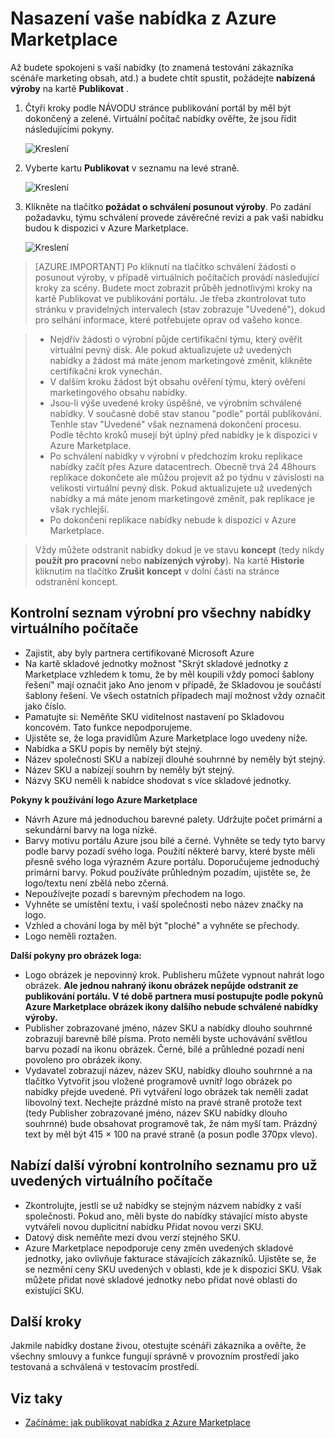 <properties
   pageTitle="Nasazení vaše nabídka z Azure Marketplace | Microsoft Azure"
   description="Další informace o a projděte si pokyny pro nasazení vaši nabídku – virtuálního počítače obrázek vývojář služby, datové služby, atd – Azure Marketplace."
   services="marketplace-publishing"
   documentationCenter=""
   authors="HannibalSII"
   manager="hascipio"
   editor=""/>

<tags
   ms.service="marketplace"
   ms.devlang="na"
   ms.topic="article"
   ms.tgt_pltfrm="na"
   ms.workload="na"
   ms.date="08/02/2016"
   ms.author="hascipio" />

# <a name="deploy-your-offer-to-the-azure-marketplace"></a>Nasazení vaše nabídka z Azure Marketplace
Až budete spokojeni s vaší nabídky (to znamená testování zákazníka scénáře marketing obsah, atd.) a budete chtít spustit, požádejte **nabízená výroby** na kartě **Publikovat** .  

1. Čtyři kroky podle NÁVODU stránce publikování portál by měl být dokončený a zelené. Virtuální počítač nabídky ověřte, že jsou řídit následujícími pokyny.

    ![Kreslení][img-pubportal-walkthru-checked]

2. Vyberte kartu **Publikovat** v seznamu na levé straně.

    ![Kreslení][img-pubportal-menu-publish]

3. Klikněte na tlačítko **požádat o schválení posunout výroby**. Po zadání požadavku, týmu schválení provede závěrečné revizi a pak vaši nabídku budou k dispozici v Azure Marketplace.

    ![Kreslení][img-pubportal-publish-pushproduction]

>[AZURE.IMPORTANT] Po kliknutí na tlačítko schválení žádosti o posunout výroby, v případě virtuálních počítačích provádí následující kroky za scény. Budete moct zobrazit průběh jednotlivými kroky na kartě Publikovat ve publikování portálu. Je třeba zkontrolovat tuto stránku v pravidelných intervalech (stav zobrazuje "Uvedené"), dokud pro selhání informace, které potřebujete oprav od vašeho konce.

> - Nejdřív žádosti o výrobní půjde certifikační týmu, který ověřit virtuální pevný disk. Ale pokud aktualizujete už uvedených nabídky a žádost má máte jenom marketingové změnit, klikněte certifikační krok vynechán.
> - V dalším kroku žádost být obsahu ověření týmu, který ověření marketingového obsahu nabídky.
> - Jsou-li výše uvedené kroky úspěšné, ve výrobním schválené nabídky. V současné době stav stanou "podle" portál publikování. Tenhle stav "Uvedené" však neznamená dokončení procesu. Podle těchto kroků musejí být úplný před nabídky je k dispozici v Azure Marketplace.
> - Po schválení nabídky v výrobní v předchozím kroku replikace nabídky začít přes Azure datacentrech. Obecně trvá 24 48hours replikace dokončete ale můžou projevit až po týdnu v závislosti na velikosti virtuální pevný disk. Pokud aktualizujete už uvedených nabídky a má máte jenom marketingové změnit, pak replikace je však rychlejší.
> - Po dokončení replikace nabídky nebude k dispozici v Azure Marketplace.

> Vždy můžete odstranit nabídky dokud je ve stavu **koncept** (tedy nikdy **použít pro pracovní** nebo **nabízených výroby**). Na kartě **Historie** kliknutím na tlačítko **Zrušit koncept** v dolní části na stránce odstranění koncept.


## <a name="production-checklist-for-all-virtual-machine-offers"></a>Kontrolní seznam výrobní pro všechny nabídky virtuálního počítače

- Zajistit, aby byly partnera certifikované Microsoft Azure
- Na kartě skladové jednotky možnost "Skrýt skladové jednotky z Marketplace vzhledem k tomu, že by měl koupili vždy pomocí šablony řešení" mají označit jako Ano jenom v případě, že Skladovou je součástí šablony řešení. Ve všech ostatních případech mají možnost vždy označit jako číslo.
- Pamatujte si: Neměňte SKU viditelnost nastavení po Skladovou koncovém. Tato funkce nepodporujeme.
- Ujistěte se, že loga pravidlům Azure Marketplace logo uvedeny níže.
- Nabídka a SKU popis by neměly být stejný.
- Název společnosti SKU a nabízejí dlouhé souhrnné by neměly být stejný.
- Název SKU a nabízejí souhrn by neměly být stejný.
- Názvy SKU neměli k nabídce shodovat s více skladové jednotky.

**Pokyny k používání logo Azure Marketplace**

- Návrh Azure má jednoduchou barevné palety. Udržujte počet primární a sekundární barvy na loga nízké.
- Barvy motivu portálu Azure jsou bílé a černé. Vyhněte se tedy tyto barvy podle barvy pozadí svého loga. Použití některé barvy, které byste měli přesně svého loga výrazném Azure portálu. Doporučujeme jednoduchý primární barvy. Pokud používáte průhledným pozadím, ujistěte se, že logo/textu není zbělá nebo zčerná.
- Nepoužívejte pozadí s barevným přechodem na logo.
- Vyhněte se umístění textu, i vaší společnosti nebo název značky na logo.
- Vzhled a chování loga by měl být "ploché" a vyhněte se přechody.
- Logo neměli roztažen.

**Další pokyny pro obrázek loga:**

- Logo obrázek je nepovinný krok. Publisheru můžete vypnout nahrát logo obrázek. **Ale jednou nahraný ikonu obrázek nepůjde odstranit ze publikování portálu. V té době partnera musí postupujte podle pokynů Azure Marketplace obrázek ikony dalšího nebude schválené nabídky výroby.**
- Publisher zobrazované jméno, název SKU a nabídky dlouho souhrnné zobrazují barevně bílé písma. Proto neměli byste uchovávání světlou barvu pozadí na ikonu obrázek. Černé, bílé a průhledné pozadí není povoleno pro obrázek ikony.
- Vydavatel zobrazují název, název SKU, nabídky dlouho souhrnné a na tlačítko Vytvořit jsou vložené programově uvnitř logo obrázek po nabídky přejde uvedené. Při vytváření logo obrázek tak neměli zadat libovolný text. Nechejte prázdné místo na pravé straně protože text (tedy Publisher zobrazované jméno, název SKU nabídky dlouho souhrnné) bude obsahovat programově tak, že nám myší tam. Prázdný text by měl být 415 × 100 na pravé straně (a posun podle 370px vlevo).


## <a name="additional-production-checklist-for-already-listed-virtual-machine-offers"></a>Nabízí další výrobní kontrolního seznamu pro už uvedených virtuálního počítače

- Zkontrolujte, jestli se už nabídky se stejným názvem nabídky z vaší společnosti. Pokud ano, měli byste do nabídky stávající místo abyste vytvářeli novou duplicitní nabídku Přidat novou verzi SKU.
- Datový disk neměňte mezi dvou verzí stejného SKU.
- Azure Marketplace nepodporuje ceny změn uvedených skladové jednotky, jako ovlivňuje fakturace stávajících zákazníků. Ujistěte se, že se nezmění ceny SKU uvedených v oblasti, kde je k dispozici SKU. Však můžete přidat nové skladové jednotky nebo přidat nové oblasti do existující SKU.


## <a name="next-steps"></a>Další kroky
Jakmile nabídky dostane živou, otestujte scénáři zákazníka a ověřte, že všechny smlouvy a funkce fungují správně v provozním prostředí jako testovaná a schválená v testovacím prostředí.

## <a name="see-also"></a>Viz taky
- [Začínáme: jak publikovat nabídka z Azure Marketplace](marketplace-publishing-getting-started.md)

[img-pubportal-walkthru-checked]:media/marketplace-publishing-push-to-production/pubportal-walkthru-checked.png
[img-pubportal-menu-publish]:media/marketplace-publishing-push-to-production/pubportal-menu-publish.png
[img-pubportal-publish-pushproduction]:media/marketplace-publishing-push-to-production/pubportal-publish-pushproduction.png
